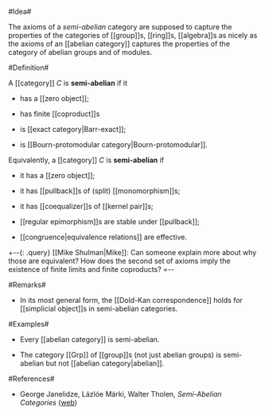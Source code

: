 #Idea#

The axioms of a _semi-abelian_ category are supposed to capture the properties of the categories of [[group]]s, [[ring]]s, [[algebra]]s as nicely as the axioms of an [[abelian category]] captures the properties of the category of abelian groups and of modules.


#Definition#

A [[category]] $C$ is **semi-abelian** if it

* has a [[zero object]];

* has finite [[coproduct]]s

* is [[exact category|Barr-exact]];

* is [[Bourn-protomodular category|Bourn-protomodular]].

Equivalently, a [[category]] $C$ is **semi-abelian** if

* it has a [[zero object]];

* it has [[pullback]]s of (split) [[monomorphism]]s;

* it has [[coequalizer]]s of [[kernel pair]]s;

* [[regular epimorphism]]s are stable under [[pullback]];

* [[congruence|equivalence relations]] are effective.

+--{: .query}
[[Mike Shulman|Mike]]: Can someone explain more about why those are equivalent?  How does the second set of axioms imply the existence of finite limits and finite coproducts?
=--

#Remarks#

* In its most general form, the [[Dold-Kan correspondence]] holds for [[simplicial object]]s in semi-abelian categories.


#Examples#

* Every [[abelian category]] is semi-abelian.

* The category [[Grp]] of [[group]]s (not just abelian groups) is semi-abelian but not [[abelian category|abelian]].



#References#


* George Janelidze, L&aacute;zl&oacute;e M&aacute;rki, Walter Tholen, _Semi-Abelian Categories_ ([web](http://citeseer.ist.psu.edu/old/janelidze00semiabelian.html))